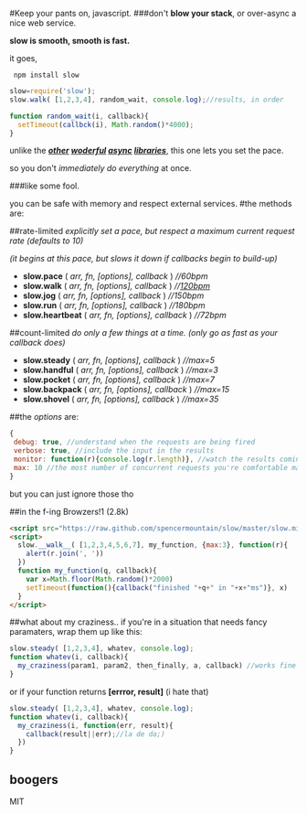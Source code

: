 #Keep your pants on, javascript.
###don't __blow your stack__, or over-async a nice web service.

__slow is smooth, smooth is fast.__


it goes,

     npm install slow

```javascript
slow=require('slow');
slow.walk( [1,2,3,4], random_wait, console.log);//results, in order

function random_wait(i, callback){
  setTimeout(callbck(i), Math.random()*4000);
}
```

unlike the ___[other](https://github.com/tatumizer/mesh) [woderful](https://raw.github.com/caolan/async) [async](https://github.com/kriszyp/node-promise) [libraries](http://tamejs.org)___,
this one lets you set the pace.

so you don't _immediately do everything_ at once.

###like some fool.

you can be safe with memory and respect external services.
#the methods are:

##rate-limited
_explicitly set a pace, but respect a maximum current request rate (defaults to 10)_

_(it begins at this pace, but slows it down if callbacks begin to build-up)_

* __slow.pace__ ( _arr, fn, [options], callback_ ) _//60bpm_
* __slow.walk__ ( _arr, fn, [options], callback_ ) _//[120bpm](http://www.wolframalpha.com/input/?i=average+walking+pace)_
* __slow.jog__ ( _arr, fn, [options], callback_ ) _//150bpm_
* __slow.run__ ( _arr, fn, [options], callback_ ) _//180bpm_
* __slow.heartbeat__ ( _arr, fn, [options], callback_ ) _//72bpm_


##count-limited
_do only a few things at a time._
_(only go as fast as your callback does)_

* __slow.steady__ ( _arr, fn, [options], callback_ )  _//max=5_
* __slow.handful__ ( _arr, fn, [options], callback_ ) _//max=3_
* __slow.pocket__ ( _arr, fn, [options], callback_ )  _//max=7_
* __slow.backpack__ ( _arr, fn, [options], callback_ ) _//max=15_
* __slow.shovel__ ( _arr, fn, [options], callback_ ) _//max=35_

##the _options_ are:
```javascript
{
 debug: true, //understand when the requests are being fired
 verbose: true, //include the input in the results
 monitor: function(r){console.log(r.length)}, //watch the results coming in in real-time
 max: 10 //the most number of concurrent requests you're comfortable making
}
```
but you can just ignore those tho

##in the f-ing Browzers!1
(2.8k)
```html
<script src="https://raw.github.com/spencermountain/slow/master/slow.min.js"></script>
<script>
  slow.__walk__( [1,2,3,4,5,6,7], my_function, {max:3}, function(r){
    alert(r.join(', '))
  })
  function my_function(q, callback){
    var x=Math.floor(Math.random()*2000)
    setTimeout(function(){callback("finished "+q+" in "+x+"ms")}, x)
  }
</script>
```
##what about my craziness..
if you're in a situation that needs fancy paramaters, wrap them up like this:
```javascript
slow.steady( [1,2,3,4], whatev, console.log);
function whatev(i, callback){
  my_craziness(param1, param2, then_finally, a, callback) //works fine
}
```
or if your function returns __[errror, result]__  (i hate that)
```javascript
slow.steady( [1,2,3,4], whatev, console.log);
function whatev(i, callback){
  my_craziness(i, function(err, result){
    callback(result||err);//la de da;)
  })
}
```

## boogers
MIT